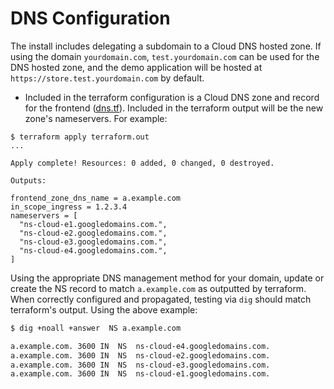 # DNS Configuration

The install includes delegating a subdomain to a Cloud DNS hosted zone. If using the domain `yourdomain.com`, `test.yourdomain.com` can be used for the DNS hosted zone, and the demo application will be hosted at `https://store.test.yourdomain.com` by default.


* Included in the terraform configuration is a Cloud DNS zone and record for the frontend ([dns.tf](../infrastructure/dns.tf)). Included in the terraform output will be the new zone's nameservers. For example:

```
$ terraform apply terraform.out
...

Apply complete! Resources: 0 added, 0 changed, 0 destroyed.

Outputs:

frontend_zone_dns_name = a.example.com
in_scope_ingress = 1.2.3.4
nameservers = [
  "ns-cloud-e1.googledomains.com.",
  "ns-cloud-e2.googledomains.com.",
  "ns-cloud-e3.googledomains.com.",
  "ns-cloud-e4.googledomains.com.",
]
```

Using the appropriate DNS management method for your domain, update or create the NS record to match `a.example.com` as outputted by terraform. When correctly configured and propagated, testing via `dig` should match terraform's output. Using the above example:

```sh
$ dig +noall +answer  NS a.example.com

a.example.com. 3600	IN	NS	ns-cloud-e4.googledomains.com.
a.example.com. 3600	IN	NS	ns-cloud-e2.googledomains.com.
a.example.com. 3600	IN	NS	ns-cloud-e3.googledomains.com.
a.example.com. 3600	IN	NS	ns-cloud-e1.googledomains.com.
```
